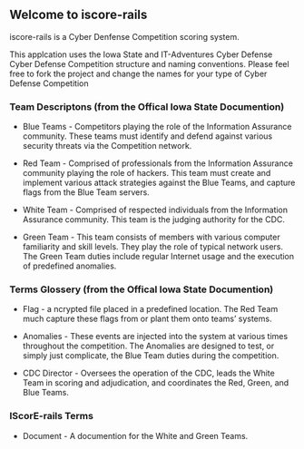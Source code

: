 ## Welcome to iscore-rails
iscore-rails is a Cyber Denfense Competition scoring system.

This applcation uses the Iowa State and IT-Adventures Cyber
Defense Cyber Defense Competition structure and naming 
conventions. Please feel free to fork the project and
change the names for your type of Cyber Defense Competition

### Team Descriptons (from the Offical Iowa State Documention)
* Blue Teams - Competitors playing the role of the Information Assurance community.  These
teams must identify and defend against various security threats via the Competition network.

* Red Team - Comprised of professionals from the Information Assurance community playing the
role of hackers.  This team must create and implement various attack strategies against the Blue
Teams, and capture flags from the Blue Team servers.

* White Team - Comprised of respected individuals from the Information Assurance community.
This team is the judging authority for the CDC.

* Green Team - This team consists of members with various computer familiarity and skill levels.
They play the role of typical network users.  The Green Team duties include regular Internet
usage and the execution of predefined anomalies.

### Terms Glossery (from the Offical Iowa State Documention)
* Flag - a ncrypted file placed in a predefined location.  The Red Team much capture these
flags from or plant them onto teams’ systems.

* Anomalies - These events are injected into the system at various times throughout the
competition.  The Anomalies are designed to test, or simply just complicate, the Blue Team
duties during the competition.  

* CDC Director - Oversees the operation of the CDC, leads the White
Team in scoring and adjudication, and coordinates the Red, Green, and Blue Teams.

### IScorE-rails Terms
* Document - A documention for the White and Green Teams.




